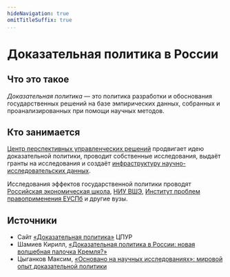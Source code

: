 ```yaml
---
hideNavigation: true
omitTitleSuffix: true
...
```


# Доказательная политика в России

## Что это такое

<dfn>Доказательная политика</dfn> — это политика разработки и обоснования государственных решений на базе эмпирических данных, собранных и проанализированных при помощи научных методов.

## Кто занимается

[Центр перспективных управленческих решений](/organizations/cpur.html) продвигает идею доказательной политики, проводит собственные исследования, выдаёт гранты на исследования и создаёт [инфраструктуру научно-исследовательских данных](https://data-in.ru/).

Исследования эффектов государственной политики проводят [Российская экономическая школа](https://www.nes.ru/), [НИУ ВШЭ](https://www.hse.ru/), [Институт проблем правоприменения ЕУСПб](https://enforce.spb.ru/) и другие вузы.

## Источники

* Сайт [«Доказательная политика»](https://ebpm.cpur.ru/) ЦПУР
* Шамиев Кирилл, [«Доказательная политика в России: новая волшебная палочка Кремля?»](https://www.ridl.io/ru/dokazatelnaja-politika-v-rossii-novaja-volshebnaja-palochka-kremlja/)
* Цыганков Максим, [«Основано на научных исследованиях»: мировой опыт доказательной политики](https://econs.online/articles/opinions/osnovano-na-nauchnykh-issledovaniyakh/)